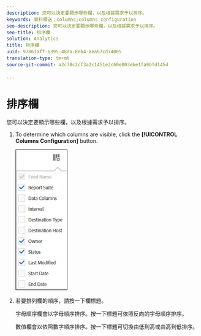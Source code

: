 ```yaml
---
description: 您可以決定要顯示哪些欄，以及根據需求予以排序。
keywords: 資料饋送；columns;columns configuration
seo-description: 您可以決定要顯示哪些欄，以及根據需求予以排序。
seo-title: 排序欄
solution: Analytics
title: 排序欄
uuid: 97861aff-6395-48da-8eb4-aea67cd74005
translation-type: tm+mt
source-git-commit: a2c38c2cf3a2c1451e2c60e003ebe1fa9bfd145d

---
```



# 排序欄

您可以決定要顯示哪些欄，以及根據需求予以排序。

1. To determine which columns are visible, click the **[!UICONTROL Columns Configuration]** button.

   ![](assets/cols.jpg)

1. 若要排列欄的順序，請按一下欄標題。

   字母順序欄會以字母順序排序。按一下標題可依照反向的字母順序排序。

   數值欄會以依照數字順序排序。按一下標題可切換由低到高或由高到低排序。
